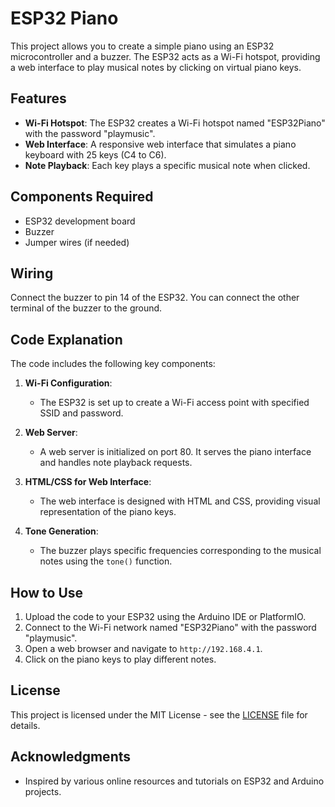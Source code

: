# ESP32 Piano

This project allows you to create a simple piano using an ESP32 microcontroller and a buzzer. The ESP32 acts as a Wi-Fi hotspot, providing a web interface to play musical notes by clicking on virtual piano keys.

## Features

- **Wi-Fi Hotspot**: The ESP32 creates a Wi-Fi hotspot named "ESP32Piano" with the password "playmusic".
- **Web Interface**: A responsive web interface that simulates a piano keyboard with 25 keys (C4 to C6).
- **Note Playback**: Each key plays a specific musical note when clicked.

## Components Required

- ESP32 development board
- Buzzer
- Jumper wires (if needed)

## Wiring

Connect the buzzer to pin 14 of the ESP32. You can connect the other terminal of the buzzer to the ground.

## Code Explanation

The code includes the following key components:

1. **Wi-Fi Configuration**: 
   - The ESP32 is set up to create a Wi-Fi access point with specified SSID and password.
   
2. **Web Server**: 
   - A web server is initialized on port 80. It serves the piano interface and handles note playback requests.

3. **HTML/CSS for Web Interface**: 
   - The web interface is designed with HTML and CSS, providing visual representation of the piano keys.
   
4. **Tone Generation**: 
   - The buzzer plays specific frequencies corresponding to the musical notes using the `tone()` function.

## How to Use

1. Upload the code to your ESP32 using the Arduino IDE or PlatformIO.
2. Connect to the Wi-Fi network named "ESP32Piano" with the password "playmusic".
3. Open a web browser and navigate to `http://192.168.4.1`.
4. Click on the piano keys to play different notes.

## License

This project is licensed under the MIT License - see the [LICENSE](LICENSE) file for details.

## Acknowledgments

- Inspired by various online resources and tutorials on ESP32 and Arduino projects.
